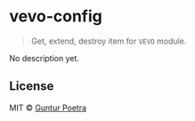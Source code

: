 # vevo-config

> Get, extend, destroy item for `VEVO` module.

No description yet.


## License

MIT © [Guntur Poetra](http://guntur.starmediateknik.com)
